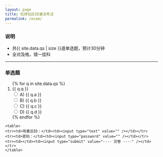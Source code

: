 ```yaml
---
layout: page
title: 松饼社区ID激活考试
permalink: /exam/
---
```


### 说明

- 共{{ site.data.qs | size }}道单选题，预计30分钟
- 全对及格，错一挂科

---

### 单选题

<form>
	<ol>
		{% for q in site.data.qs %}
		<li>
			{{ q.q }}<br />
			<label>
				<input type="radio" name="q{{ forloop.index }}" value="a" />
				A) {{ q.a }} <br />
			</label>
			<label>
				<input type="radio" name="q{{ forloop.index }}" />
				B) {{ q.b }} <br />
			</label>
			<label>
				<input type="radio" name="q{{ forloop.index }}" />
				C) {{ q.c }} <br />
			</label>
			<label>
				<input type="radio" name="q{{ forloop.index }}" />
				D) {{ q.d }} <br />
			</label>
		</li>
		{% endfor %}
	</ol>

	<table>
	<tr><td>待激活ID：</td><td><input type="text" value="" /></td></tr>
	<tr><td>密码：</td><td><input type="password" value="" /></td></tr>
	<tr><td></td><td><input type="submit" value="---- 交卷 ----" /></td></tr>
	</table>

</form>


